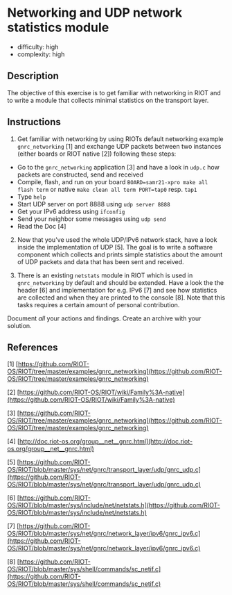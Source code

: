 # Networking and UDP network statistics module

- difficulty: high
- complexity: high

## Description

The objective of this exercise is to get familiar with networking in RIOT and
to write a module that collects minimal statistics on the transport layer.

## Instructions

1. Get familiar with networking by using RIOTs default networking
   example `gnrc_networking` \[1\] and exchange UDP packets between two instances
   (either boards or RIOT native \[2\]) following these steps:
* Go to the `gnrc_networking` application \[3\] and have a look in `udp.c` how
  packets are constructed, send and received
* Compile, flash, and run on your board `BOARD=samr21-xpro make all flash term`
   or native `make clean all term PORT=tap0` resp. `tap1`
* Type `help`
* Start UDP server on port 8888 using `udp server 8888`
* Get your IPv6 address using `ifconfig`
* Send your neighbor some messages using `udp send`
* Read the Doc \[4\]

2. Now that you've used the whole UDP/IPv6 network stack, have a look inside the
   implementation of UDP \[5\]. The goal is to write a software component which collects and prints
   simple statistics about the amount of UDP packets and data that has been sent and received.

3. There is an existing `netstats` module in RIOT which is used in `gnrc_networking` by default
   and should be extended. Have a look the the header \[6\] and implementation for e.g. IPv6 \[7\]
   and see how statistics are collected and when they are printed to the console \[8\]. Note that
   this tasks requires a certain amount of personal contribution.

Document _all_ your actions and findings. Create an archive with your solution.

## References

\[1\] [https://github.com/RIOT-OS/RIOT/tree/master/examples/gnrc_networking](https://github.com/RIOT-OS/RIOT/tree/master/examples/gnrc_networking)

\[2\] [https://github.com/RIOT-OS/RIOT/wiki/Family%3A-native](https://github.com/RIOT-OS/RIOT/wiki/Family%3A-native)

\[3\] [https://github.com/RIOT-OS/RIOT/tree/master/examples/gnrc_networking](https://github.com/RIOT-OS/RIOT/tree/master/examples/gnrc_networking)

\[4\] [http://doc.riot-os.org/group__net__gnrc.html](http://doc.riot-os.org/group__net__gnrc.html)

\[5\] [https://github.com/RIOT-OS/RIOT/blob/master/sys/net/gnrc/transport_layer/udp/gnrc_udp.c](https://github.com/RIOT-OS/RIOT/blob/master/sys/net/gnrc/transport_layer/udp/gnrc_udp.c)

\[6\] [https://github.com/RIOT-OS/RIOT/blob/master/sys/include/net/netstats.h](https://github.com/RIOT-OS/RIOT/blob/master/sys/include/net/netstats.h)

\[7\] [https://github.com/RIOT-OS/RIOT/blob/master/sys/net/gnrc/network_layer/ipv6/gnrc_ipv6.c](https://github.com/RIOT-OS/RIOT/blob/master/sys/net/gnrc/network_layer/ipv6/gnrc_ipv6.c)

\[8\] [https://github.com/RIOT-OS/RIOT/blob/master/sys/shell/commands/sc_netif.c](https://github.com/RIOT-OS/RIOT/blob/master/sys/shell/commands/sc_netif.c)
